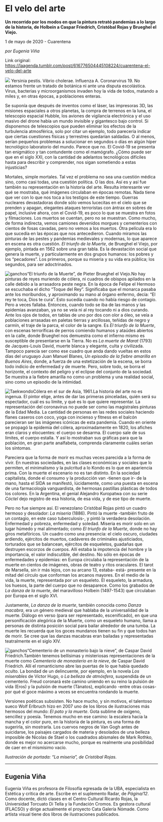 # El velo del arte

**Un recorrido por los modos en que la pintura retrató pandemias a lo largo de la historia, de Holbein a Caspar Friedrich, Cristóbal Rojas y Brueghel el Viejo.**

1 de mayo de 2020 - Cuarentena

_por Eugenia Viña_

Link original: https://laagenda.tumblr.com/post/616776504445108224/cuarentena-el-velo-del-arte

![](https://64.media.tumblr.com/3155f0ea8eb5c83dc120e4094ee218d3/213be0753e30e402-bd/s500x750/5818e321352afa15abd3113e4f08977ce17b5e93.png)
Yersinia pestis. Vibrio cholerae. Influenza A. Coronarvirus 19. No estamos frente un tratado de botánica ni ante una disputa escolástica. Virus, bacterias y microorganismos invaden hoy la vida de todos, matando a miles y, en otras épocas, a poblaciones enteras.

Se suponía que después de inventos como el láser, las impresoras 3D, las misiones espaciales a otros planetas, la compra de terrenos en la luna, el telescopio espacial Hubble, los aviones de vigilancia electrónica y el uso masivo del drone había un mundo invisible y gigantesco bajo control. Si disponemos de telescopios que pueden eliminar los efectos de la turbulencia atmosférica, solo por citar un ejemplo, todo parecería indicar que ciertas cuestiones físicas y terrestres quedarían saldadas. O al menos, serían pequeños problemas a solucionar en segundos o días en algún híper tecnológico laboratorio del mundo. Parece que no. El Covid-19 se presenta tan enigmático y tan contundente como el mamógrafo. ¿Cómo puede ser que en el siglo XXI, con la cantidad de adelantos tecnológicos difíciles hasta para describir y comprender, nos sigan sometiendo a estas injusticias?

Mortales, simple mortales. Tal vez el problema no sea una cuestión médica sino, como casi todas, una cuestión política. O las dos. Así es y así fue también su representación en la historia del arte. Resulta interesante ver qué se mostraba, qué imágenes circulaban en épocas remotas. Nada tiene que ver con lo que nos toca a los testigos de este tiempo. Guerras nucleares devastadoras donde sólo vemos lucecitas en el cielo que se prenden y apagan, elegantes ataques terroristas con ántrax en sobres de papel, inclusive ahora, con el Covid-19, es poco lo que se muestra en fotos y filmaciones. Los muertos se cuentan, pero no se muestran. Como mucho, de forma indirecta, vemos camiones devenidos morgues y cementerios con cientos de fosas cavadas, pero no vemos a los muertos. Otra película era lo que sucedía en las épocas que nos antecedieron. Cuando miramos las pinturas de las pestes y pandemias medievales y modernas, lo que aparece en escena es otra cuestión. *El triunfo de la Muerte*, de Brueghel el Viejo, por ejemplo, pintada en 1562 sobre una gran tabla. Es la devastación social que genera la muerte, y particularmente en dos grupos humanos: los pobres y los “pecadores”. Los primeros, porque su miseria y su vida era pública; los segundos, para ser adoctrinados.

![ganchos](https://64.media.tumblr.com/c66b10b7f32da55e4fa4fadb96073478/213be0753e30e402-98/s500x750/073402337149c671ea355ef83b213f0cc8d77821.png)“El triunfo de la Muerte”, de Pieter Brueghel el Viejo.No hay pinturas de reyes muriendo de cólera, ni cuadros de obispos apilados en la calle debido a la arrasadora peste negra. En la época de Felipe el Hermoso se escuchaba el dicho “Toque del Rey”. Significaba que el monarca pasaba ante los moribundos, y aproximando su mano al órgano enfermo, decía: “El rey te toca, Dios te cura”. Esto sucedía cuando no había riesgo de contagio. Pero a veces fallaba. Entonces, cuando todo se iba de las manos y las epidemias avanzaban, ya no se veía ni al rey tocando ni a dios curando. Ante los ojos de todos, en tablas de uno por dos con olor a óleo, se veía a poblaciones arrasadas en paletas tierras y arcillosas, teñidas de negro y carmín, el traje de la parca, el color de la sangre. Es *El triunfo de la Muerte*, con escenas terroríficas de perros comiendo humanos y ataúdes abiertos en la calle, donde Brueghel nos demuestra como el infierno mismo es susceptible de presentarse en la Tierra. No es *La muerte de Marat* (1793) de Jacques-Louis David, muerte blanca y elegante, culta y civilizada. Tampoco parecía ser como ese cuadro que anda dando vueltas en estos días del uruguayo Juan Manuel Blanes, *Un episodio de la fiebre amarilla en Buenos Aires*, donde, a fuerza de una estetización de la escena, se borra todo indicio de enfermedad y de muerte. Pero, sobre todo, se borra el horizonte, el contexto del peligro y el eclipse del conjunto de la sociedad. Se muestra a la fiebre amarilla no como un problema y una realidad social, sino como un episodio de la intimidad.

![Taekwondo](https://64.media.tumblr.com/3775361f4293d5e285da96e8d87e51cb/213be0753e30e402-74/s250x400/498e523cc758a841f8a05c35153f3cdd3cca425b.png)Cólera en el sur de Asia, 1961.La historia del arte no es ingenua. El pintor elige, antes de dar las primeras pinceladas, quién será su espectador, cuál es su límite, y qué es lo que quiere representar. La representación del coronavirus no puede ser como las magistrales pinturas de la Edad Media. La cantidad de personas en las redes sociales haciendo flanes caseros con coco, yoga con incienso y fitness en el balcón parecieran ser las imágenes icónicas de esta pandemia. Cuando en oriente se propagó la epidemia del cólera, aproximadamente en 1820, los afiches eran claros y elocuentes: el cuerpo se desarma. El cuerpo sale de sus límites, el cuerpo estalla. Y así lo mostraban sus gráficas para que la población, en gran parte analfabeta, comprenda claramente cuáles serían los síntomas.

Pareciera que la forma de morir es muchas veces parecida a la forma de vivir. En nuestras sociedades, en las clases económicas y sociales que lo permiten, el minimalismo y la pulcritud a lo Kondo es lo que en apariencia prima. Con la muerte el escenario no es tan distinto. En la sociedad capitalista, donde el consumo y la producción van -tienen que ir- de la mano, hasta el SIDA se manifestó, lúcidamente, como una puesta en escena de una farmacología vanguardista, de hermosas pastillas plásticas de todos los colores. En la Argentina, el genial Alejandro Kuropatwa con su serie *Cóctel* dejo registro de esa historia, de esa vida, y de ese tipo de muerte.

Pero no fue siempre así. El venezolano Cristóbal Rojas pintó un cuadro hermoso y desolador: *La miseria* (1886). Pintó la muerte -también fruto de un contagio, en este caso tuberculosis-, y pintó la verdadera desolación. Enfermedad y pobreza, enfermedad y soledad. Miseria es morir solo en un lugar húmedo y mal alimentado; como *El triunfo de la Muerte*, donde no hay giros metafóricos. Un cuadro como una presencia: el cielo oscuro, ciudades ardiendo, ejércitos de muertos, cadáveres de criminales ajusticiados, torturados que se balancean, ejércitos de esqueletos, guadañas que destruyen escorzos de cuerpos. Allí estaba la impotencia del hombre y la importancia, el valor indiscutible, del destino. No sólo en épocas de enfermedades y epidemias: en Europa circulaba la representación de la muerte en cientos de imágenes, obras de teatro y ritos oraculares. El tarot de Marsella, sin ir más lejos, con su arcano 13, estaba- está- presente en la mitad del círculo que conforman los arcanos mayores. En el medio de la vida, la muerte, representada por un esqueleto. El esqueleto, la armadura, los huesos, la parte del cuerpo que no desaparece. Como los grabados de *La danza de la muerte*, del maravilloso Holbein (1497-1543) que circulaban por Europa en el siglo XVI.

Justamente, *La danza de la muerte*, también conocida como *Danza macabra*, era un género medieval que hablaba de la universalidad de la muerte. Diálogo en verso (para ser representado, escenificado), en que una personificación alegórica de la Muerte, como un esqueleto humano, llama a personas de distinta posición social para bailar alrededor de una tumba. La muerte les recuerda que los goces mundanos tienen su fin y que todos han de morir. Se cree que las danzas macabras eran bailadas y representadas teatralmente en el siglo XIV.

![ganchos](https://64.media.tumblr.com/40d6d758f0d2723da67f401f9e11dce6/213be0753e30e402-28/s500x750/160338852a230c7e31611d97991822d3843846a7.png)“Cementerio de un monasterio bajo la nieve”, de Caspar David Friedrich.También tenemos bellísimas y misteriosas representaciones de la muerte como *Cementerio de monasterio en la nieve*, de Caspar David Friedrich. Allí el romanticismo abre las puertas de lo que había quedado oculto. La bondad de un delincuente, por ejemplo, en la novela *Los miserables* de Víctor Hugo, o *La belleza de atmósfera*, suspendida de un cementerio. Freud coronará este camino uniendo en su reino la pulsión de vida (Eros) y la pulsión de muerte (Tánatos), explicando -entre otras cosas- por qué el goce máximo a veces se encuentra rondando la muerte.

Versiones poéticas subsisten. No hace mucho, y sin motivos, el talentoso sueco Wolf Erlbruch hizo en 2007 uno de los libros de ilustraciones más hermosos del mundo: *El pato y la muerte*. Gota sublime de oxígeno, sencillez y poesía. Tenemos mucho en ese camino: la escalera hacia la mancha y el color puro, en la historia de la pintura, es una forma de sugerirla, sin mostrarla. Los cuervos negros de Van Gogh antes de suicidarse, los paisajes cargados de materia y desolados de una belleza imposible de Nicolas de Stael o los cuadrados abismales de Mark Rothko, donde es mejor no acercarse mucho, porque es realmente una posibilidad de caer en el mismísimo vacío.

*Ilustración de portada: “La miseria”, de Cristóbal Rojas.*

  




---

 Eugenia Viña
-------------

 Eugenia Viña es profesora de Filosofía egresada de la UBA, especialista en Estética y crítica de arte. Escribe en el suplemento Radar, de *Página/12*. Como docente, dictó clases en el Centro Cultural Ricardo Rojas, la Universidad Torcuato Di Tella y la Fundación Cromos. Es gestora cultural (FLACSO) y dirige actualmente el proyecto Cata Galería Nómade. Como artista visual tiene dos libros de ilustraciones publicados. 


